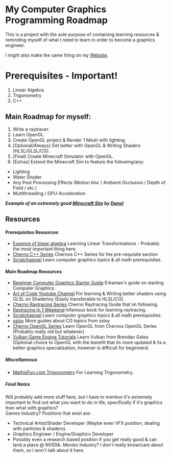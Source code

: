 # My Computer Graphics Programming Roadmap
This is a project with the sole purpose of containing learning resources & reminding myself of what I need to learn in order to become a graphics engineer. 

I might also make the same thing on my [Website](https://j-2k.github.io).

#  Prerequisites - Important!
1. Linear Algebra
2. Trigonometry
3. C++

## Main Roadmap for myself:
1. Write a raytracer.
2. Learn OpenGL.
3. Create OpenGL project & Render 1 Mesh with lighting.
4. [Optional/Always] Get better with OpenGL & Writing Shaders (HLSL/GLSL/CG).
5. [Final] Create Minecraft Simulator with OpenGL.
6. [Extras] Extend the Minecraft Sim to feature the following/any:
+ Lighting
+ Water Shader
+ Any Post Processing Effects (Motion blur / Ambient Occlusion / Depth of Field / etc.)
+ Multithreading / GPU-Acceleration <br>

<strong><i>Example of an extremely good [Minecraft Sim](https://www.youtube.com/watch?v=M98Th82wC7c) by [Danol](https://github.com/CZDanol)</i></strong>

## Resources

#### Prerequisites Resources
- [Essence of linear algebra](https://www.youtube.com/playlist?list=PLZHQObOWTQDPD3MizzM2xVFitgF8hE_ab) Learning Linear Transformations - Probably the most important thing here.
- [Cherno C++ Series](https://www.youtube.com/playlist?list=PLlrATfBNZ98dudnM48yfGUldqGD0S4FFb) Chernos C++ Series for the pre-requisite section
- [Scratchapixel](https://scratchapixel.com) Learn computer graphics topics & all math prerequisites.

#### Main Roadmap Resources
- [Beginner Computer Graphics Starter Guide](https://erkaman.github.io/posts/beginner_computer_graphics.html) Erkaman's guide on starting Computer Graphics.
- [Art of Code Youtube Channel](https://www.youtube.com/@TheArtofCodeIsCool) For learning & Writing better shaders using GLSL on Shadertoy (Easily transferable to HLSL/CG).
- [Cherno Raytracing Series](https://www.youtube.com/playlist?list=PLlrATfBNZ98edc5GshdBtREv5asFW3yXl) Cherno Raytracing Guide that im following.
- [Raytracing in 1 Weekend](https://raytracing.github.io) Infamous book for learning raytracing.
- [Scratchapixel](https://scratchapixel.com) Learn computer graphics topics & all math prerequisites.
- [ssloy](https://github.com/ssloy) More guides about CG topics from ssloy
- [Cherno OpenGL Series](https://www.youtube.com/playlist?list=PLlrATfBNZ98foTJPJ_Ev03o2oq3-GGOS2) Learn OpenGL from Chernos OpenGL Series (Probably really old but whatever)
- [Vulkan Game Engine Tutorials](https://www.youtube.com/playlist?list=PL8327DO66nu9qYVKLDmdLW_84-yE4auCR) Learn Vulkan from Brendan Galea (Optional choice to OpenGL with the benefit that its more updated & its a better graphics specialization, however is difficult for beginners)


##### Miscellaneous
- [MathIsFun.com Trigonometry](https://www.mathsisfun.com/algebra/trigonometry.html) For Learning Trigonometry.

##### Final Notes
Will probably add more stuff here, but I have to mention it's extremely important to find out what you want to do in life, specifically if it's graphics then what with graphics?<br>
Games Industry? Positions that exist are:<br>
- Technical Artist/Shader Developer (Maybe even VFX position, dealing with particles & shaders).
- Graphics Engineer / Engine/Graphics Developer
- Possibly even a research based position if you get really good & can land a place @ NVIDIA.
Movies Industry? I don't really know/care about them, so I won't talk about it here.

